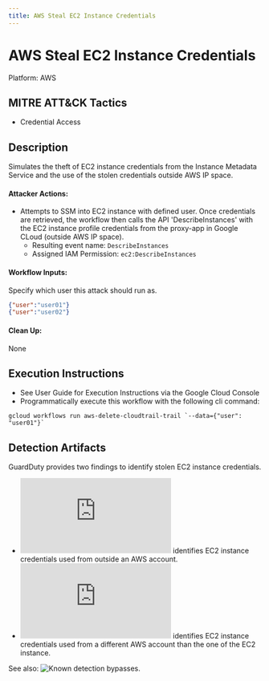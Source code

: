 ```yaml
---
title: AWS Steal EC2 Instance Credentials
---
```


# AWS Steal EC2 Instance Credentials


Platform: AWS

## MITRE ATT&CK Tactics


- Credential Access

## Description

Simulates the theft of EC2 instance credentials from the Instance Metadata Service and the use of the stolen credentials outside AWS IP space.

#### Attacker Actions: 

- Attempts to SSM into EC2 instance with defined user.  Once credentials are retrieved, the workflow then calls the API 'DescribeInstances' with the EC2 instance profile credentials from the proxy-app in Google CLoud (outside AWS IP space).
  - Resulting event name: `DescribeInstances`
  - Assigned IAM Permission: `ec2:DescribeInstances`

#### Workflow Inputs: 
Specify which user this attack should run as.   
```json
{"user":"user01"}
{"user":"user02"}
```
#### Clean Up: 

None

## Execution Instructions

- See User Guide for Execution Instructions via the Google Cloud Console
- Programmatically execute this workflow with the following cli command:

```
gcloud workflows run aws-delete-cloudtrail-trail `--data={"user": "user01"}` 
```


## Detection Artifacts


GuardDuty provides two findings to identify stolen EC2 instance credentials.

- ![InstanceCredentialExfiltration.OutsideAWS](https://docs.aws.amazon.com/guardduty/latest/ug/guardduty_finding-types-iam.html#unauthorizedaccess-iam-instancecredentialexfiltrationoutsideaws) identifies EC2 instance credentials used from outside an AWS account. 
- ![InstanceCredentialExfiltration.InsideAWS](https://docs.aws.amazon.com/guardduty/latest/ug/guardduty_finding-types-iam.html#unauthorizedaccess-iam-instancecredentialexfiltrationinsideaws) identifies EC2 instance credentials used from a different AWS account than the one of the EC2 instance.

See also: ![Known detection bypasses](https://hackingthe.cloud/aws/avoiding-detection/steal-keys-undetected/).

